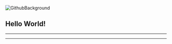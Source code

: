 ![GithubBackground](https://user-images.githubusercontent.com/52668142/179359088-6e6c1fbe-468c-4566-80ac-8d2e90cf90e2.PNG)

## Hello World!
<hr>

<hr>
